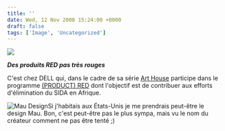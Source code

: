 ```yaml
---
title: ''
date: Wed, 12 Nov 2008 15:24:00 +0000
draft: false
tags: ['Image', 'Uncategorized']
---
```


![](https://madd0.files.wordpress.com/2008/11/rcxxgaq0ng7o3vtvu9fyjunko1_400.jpg)

**_Des produits RED pas très rouges_**

C'est chez DELL qui, dans le cadre de sa série [Art House](http://www.dell.com/art) participe dans le programme [(PRODUCT) RED](http://www.joinred.com/Home.aspx) dont l'objectif est de contribuer aux efforts d'élimination du SIDA en Afrique.

![Mau Design](https://65.media.tumblr.com/RcxxGAQ0ng7nui6iKwtVJWhXo1_100.jpg)Si j'habitais aux États-Unis je me prendrais peut-être le design Mau. Bon, c'est peut-être pas le plus sympa, mais vu le nom du créateur comment ne pas être tenté ;)